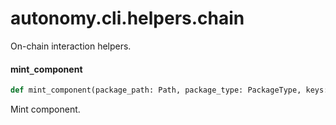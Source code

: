 <a id="autonomy.cli.helpers.chain"></a>

# autonomy.cli.helpers.chain

On-chain interaction helpers.

<a id="autonomy.cli.helpers.chain.mint_component"></a>

#### mint`_`component

```python
def mint_component(package_path: Path, package_type: PackageType, keys: Path, chain_type: ChainType, dependencies: Optional[List[int]] = None, nft_image_hash: Optional[str] = None, password: Optional[str] = None) -> None
```

Mint component.

